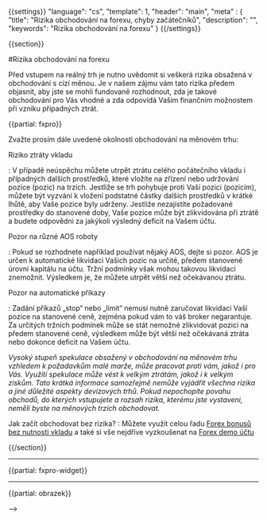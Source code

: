 {{settings}}
  "language": "cs",
  "template": 1,
  "header": "main",
  "meta" : {
    "title": "Rizika obchodování na forexu, chyby začátečníků",
    "description": "",
    "keywords": "Rizika obchodování na forexu"
  }
{{/settings}}

<div class="row">
<div class="col-md-9" role="main" markdown="1">

{{section}}

#Rizika obchodování na forexu

Před vstupem na reálný trh je nutno uvědomit si veškerá rizika obsažená v obchodování s cizí měnou. Je v našem zájmu vám tato rizika předem objasnit, aby jste se mohli fundovaně rozhodnout, zda je takové obchodování pro Vás vhodné a zda odpovídá Vašim finančním možnostem při vzniku případných ztrát. 

{{partial: fxpro}}

Zvažte prosím dále uvedené okolnosti obchodování na měnovém trhu:


Riziko ztráty vkladu

:    V případě neúspěchu můžete utrpět ztrátu celého počátečního vkladu i případných dalších prostředků, které vložíte na zřízení nebo udržování pozice (pozic) na trzích. Jestliže se trh pohybuje proti Vaší pozici (pozicím), můžete být vyzvání k vložení podstatné částky dalších prostředků v krátké lhůtě, aby Vaše pozice byly udrženy. Jestliže nezajistíte požadované prostředky do stanovené doby, Vaše pozice může být zlikvidována při ztrátě a budete odpovědni za jakýkoli výsledný deficit na Vašem účtu.


Pozor na různé AOS roboty

:    Pokud se rozhodnete například používat nějaký AOS, dejte si pozor. AOS  je určen k automatické likvidaci Vašich pozic na určité, předem stanovené úrovni kapitálu na účtu. Tržní podmínky však mohou takovou likvidaci znemožnit. Výsledkem je, že můžete utrpět větší než očekávanou ztrátu.

Pozor na automatické příkazy

:    Zadání příkazů „stop“ nebo „limit“ nemusí nutně zaručovat likvidaci Vaší pozice na stanovené ceně, zejména pokud vám to váš broker negarantuje. Za určitých tržních podmínek může se stát nemožné zlikvidovat pozici na předem stanovené ceně, výsledkem může být větší než očekávaná ztráta nebo dokonce deficit na Vašem účtu.

*Vysoký stupeň spekulace obsažený v obchodování na měnovém trhu vzhledem k požadavkům malé marže, může pracovat proti vám, jakož i pro Vás. Využití spekulace může vést k velkým ztrátám, jakož i k velkým ziskům. Tato krátká informace samozřejmě nemůže vyjádřit všechna rizika a jiné důležité aspekty devizových trhů. Pokud nepochopíte povahu obchodů, do kterých vstupujete a rozsah rizika, kterému jste vystaveni, neměli byste na měnových trzích obchodovat.*

Jak začít obchodovat bez rizika?
:    Můžete využít celou řadu [Forex bonusů bez nutnosti vkladu](http://www.forexsrovnavac.cz/forex-bonus-no-deposit-bez-vkladu "Forex bonusy") a také si vše nejdříve vyzkoušenat na [Forex demo účtu](http://www.forexsrovnavac.cz/demo-ucet "Forex demo")


{{/section}}
</div>
<div class="col-md-3" markdown="1">
<!--
<div class="well" markdown="1" style="margin-top: 2.5em">

{{partial: menu2}}


</div>
-->


- - -

{{partial: fxpro-widget}}

- - -


{{partial: obrazek}}

-->

</div>
</div>
